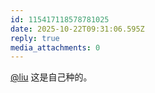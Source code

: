 ```yaml
---
id: 115417118578781025
date: 2025-10-22T09:31:06.595Z
reply: true
media_attachments: 0
---
```


<p><span class="h-card" translate="no"><a href="https://l22.org/@liu" class="u-url mention" rel="nofollow noopener" target="_blank">@<span>liu</span></a></span> 这是自己种的。</p>
